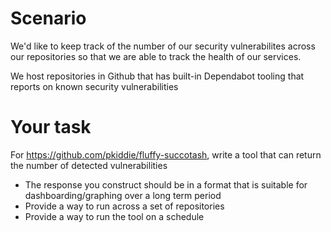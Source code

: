 # Scenario
We'd like to keep track of the number of our security vulnerabilites across our repositories so that we are able to track the health of our services.

We host repositories in Github that has built-in Dependabot tooling that reports on known security vulnerabilities

# Your task

For https://github.com/pkiddie/fluffy-succotash, write a tool that can return the number of detected vulnerabilities 
- The response you construct should be in a format that is suitable for dashboarding/graphing over a long term period
- Provide a way to run across a set of repositories
- Provide a way to run the tool on a schedule
